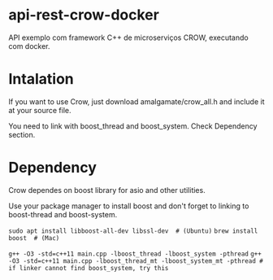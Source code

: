 # api-rest-crow-docker
API exemplo com framework C++ de microserviços CROW, executando com docker.

# Intalation
If you want to use Crow, just download amalgamate/crow_all.h and include it at your source file.

You need to link with boost_thread and boost_system. Check Dependency section.

# Dependency
Crow dependes on boost library for asio and other utilities.

Use your package manager to install boost and don't forget to linking to boost-thread and boost-system.

`sudo apt install libboost-all-dev libssl-dev  # (Ubuntu)`
`brew install boost  # (Mac)`

`g++ -O3 -std=c++11 main.cpp -lboost_thread -lboost_system -pthread`
`g++ -O3 -std=c++11 main.cpp -lboost_thread_mt -lboost_system_mt -pthread # if linker cannot find boost_system, try this`

